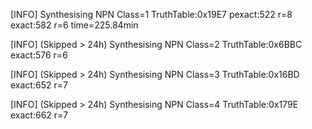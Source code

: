 

[INFO] Synthesising NPN Class=1 TruthTable:0x19E7 pexact:522 r=8 exact:582 r=6 time=225.84min 

[INFO] (Skipped > 24h) Synthesising NPN Class=2 TruthTable:0x6BBC exact:576 r=6

[INFO] (Skipped > 24h) Synthesising NPN Class=3 TruthTable:0x16BD exact:652 r=7

[INFO] (Skipped > 24h) Synthesising NPN Class=4 TruthTable:0x179E exact:662 r=7


